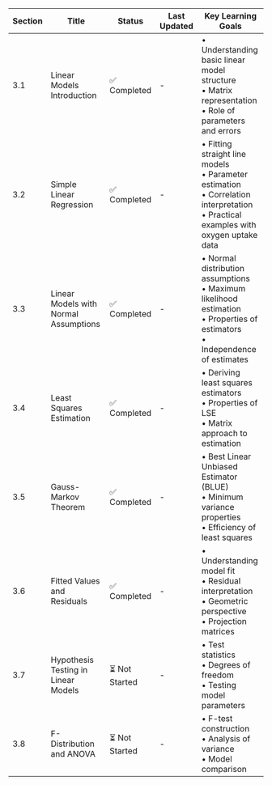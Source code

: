 | Section | Title                                 | Status         | Last Updated | Key Learning Goals                                                                                                                       |
| ------- | ------------------------------------- | -------------- | ------------ | ---------------------------------------------------------------------------------------------------------------------------------------- |
| 3.1     | Linear Models Introduction            | ✅ Completed   | -            | • Understanding basic linear model structure<br>• Matrix representation<br>• Role of parameters and errors                               |
| 3.2     | Simple Linear Regression              | ✅ Completed   | -            | • Fitting straight line models<br>• Parameter estimation<br>• Correlation interpretation<br>• Practical examples with oxygen uptake data |
| 3.3     | Linear Models with Normal Assumptions | ✅ Completed   | -            | • Normal distribution assumptions<br>• Maximum likelihood estimation<br>• Properties of estimators<br>• Independence of estimates        |
| 3.4     | Least Squares Estimation              | ✅ Completed   | -            | • Deriving least squares estimators<br>• Properties of LSE<br>• Matrix approach to estimation                                            |
| 3.5     | Gauss-Markov Theorem                  | ✅ Completed   | -            | • Best Linear Unbiased Estimator (BLUE)<br>• Minimum variance properties<br>• Efficiency of least squares                                |
| 3.6     | Fitted Values and Residuals           | ✅ Completed   | -            | • Understanding model fit<br>• Residual interpretation<br>• Geometric perspective<br>• Projection matrices                               |
| 3.7     | Hypothesis Testing in Linear Models   | ⏳ Not Started | -            | • Test statistics<br>• Degrees of freedom<br>• Testing model parameters                                                                  |
| 3.8     | F-Distribution and ANOVA              | ⏳ Not Started | -            | • F-test construction<br>• Analysis of variance<br>• Model comparison                                                                    |

